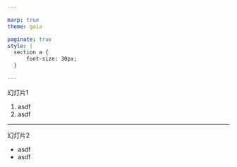 ```yaml
---

marp: true
theme: gaia

paginate: true
style: |
  section a {
      font-size: 30px;
  }

---
```


幻灯片1

1. asdf
2. asdf

---

幻灯片2

* asdf
* asdf